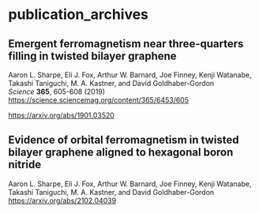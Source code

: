 # publication_archives
## Emergent ferromagnetism near three-quarters filling in twisted bilayer graphene
Aaron L. Sharpe, Eli J. Fox, Arthur W. Barnard, Joe Finney, Kenji Watanabe, Takashi Taniguchi, M. A. Kastner, and David Goldhaber-Gordon  
*Science* **365**, 605-608 (2019)  
<https://science.sciencemag.org/content/365/6453/605>  

<https://arxiv.org/abs/1901.03520>  

## Evidence of orbital ferromagnetism in twisted bilayer graphene aligned to hexagonal boron nitride
Aaron L. Sharpe, Eli J. Fox, Arthur W. Barnard, Joe Finney, Kenji Watanabe, Takashi Taniguchi, M. A. Kastner, and David Goldhaber-Gordon  
<https://arxiv.org/abs/2102.04039>
